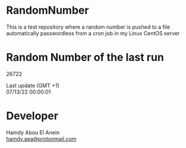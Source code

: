 # RandomNumber    
This is a test repository where a random number is pushed to a file automatically passwordless from a cron job in my Linux CentOS server    
# Random Number of the last run   
26722
      
Last update (GMT +1)    
07/13/22 00:00:01
# Developer    
Hamdy Abou El Anein   
hamdy.aea@protonmail.com
